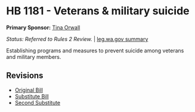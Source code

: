 # HB 1181 - Veterans & military suicide
**Primary Sponsor:** [Tina Orwall](/person/leg/tina.orwall.md)

*Status: Referred to Rules 2 Review.* | [leg.wa.gov summary](https://app.leg.wa.gov/billsummary?BillNumber=1181&Year=2021)

Establishing programs and measures to prevent suicide among veterans and military members.

## Revisions
* [Original Bill](1/)
* [Substitute Bill](S/)
* [Second Substitute](S2/)